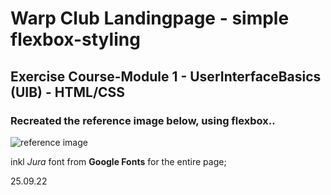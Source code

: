 # Warp Club Landingpage - simple flexbox-styling

## Exercise Course-Module 1 - UserInterfaceBasics (UIB) - HTML/CSS

### Recreated the reference image below, using flexbox..

![reference image](./assets/reference.png)

inkl _Jura_ font from **Google Fonts** for the entire page;

25.09.22
